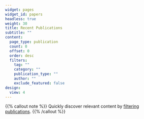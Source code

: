 ```yaml
---
widget: pages
widget_id: papers
headless: true
weight: 30
title: Recent Publications
subtitle: ""
content:
  page_type: publication
  count: 0
  offset: 0
  order: desc
  filters:
    tag: ""
    category: ""
    publication_type: ""
    author: ""
    exclude_featured: false
design:
  view: 4
---
```


{{% callout note %}}
Quickly discover relevant content by [filtering publications](./publication/).
{{% /callout %}}
